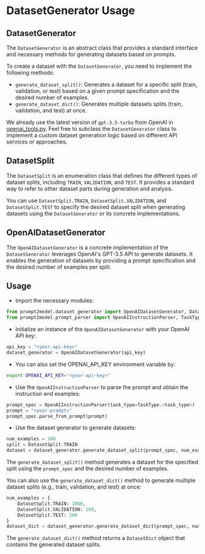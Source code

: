 # DatasetGenerator Usage

## DatasetGenerator

The `DatasetGenerator` is an abstract class that provides a standard interface and
necessary methods for generating datasets based on prompts.

To create a dataset with the `DatasetGenerator`, you need to implement the
following methods:

- `generate_dataset_split()`: Generates a dataset for a specific split (train,
validation, or test) based on a given prompt specification and the desired
number of examples.
- `generate_dataset_dict()`: Generates multiple datasets
splits (train, validation, and test) at once.

We already use the latest version of `gpt-3.5-turbo` from OpenAI
in [openai_tools.py](../utils/openai_tools.py).
Feel free to subclass the `DatasetGenerator` class to implement
a custom dataset generation logic based on different API services
or approaches.

## DatasetSplit

The `DatasetSplit` is an enumeration class that defines the different types of
dataset splits, including `TRAIN`, `VALIDATION`, and `TEST`. It provides a
standard way to refer to other dataset parts during generation and
analysis.

You can use `DatasetSplit.TRAIN`, `DatasetSplit.VALIDATION`, and
`DatasetSplit.TEST` to specify the desired dataset split when generating
datasets using the `DatasetGenerator` or its concrete implementations.

## OpenAIDatasetGenerator

The `OpenAIDatasetGenerator` is a concrete implementation of the
`DatasetGenerator` leverages OpenAI's GPT-3.5 API to generate datasets. It
enables the generation of datasets by providing a prompt specification and the
desired number of examples per split.

## Usage

- Import the necessary modules:

```python
from prompt2model.dataset_generator import OpenAIDatasetGenerator, DatasetSplit
from prompt2model.prompt_parser import OpenAIInstructionParser, TaskType
```

- Initialize an instance of the `OpenAIDatasetGenerator` with your OpenAI API
key:

```python
api_key = "<your-api-key>"
dataset_generator = OpenAIDatasetGenerator(api_key)
```

- You can also set the OPENAI_API_KEY environment variable by:

```bash
export OPENAI_API_KEY="<your-api-key>"
```

- Use the `OpenAIInstructionParser` to parse the prompt and obtain the
instruction and examples:

```python
prompt_spec = OpenAIInstructionParser(task_type=TaskType.<task_type>)
prompt = "<your-prompt>"
prompt_spec.parse_from_prompt(prompt)
```

- Use the dataset generator to generate datasets:

```python
num_examples = 100
split = DatasetSplit.TRAIN
dataset = dataset_generator.generate_dataset_split(prompt_spec, num_examples, split)
```

The `generate_dataset_split()` method generates a dataset for the specified
split using the `prompt_spec` and the desired number of examples.

You can also use the `generate_dataset_dict()` method to generate multiple
dataset splits (e.g., train, validation, and test) at once:

```python
num_examples = {
    DatasetSplit.TRAIN: 1000,
    DatasetSplit.VALIDATION: 100,
    DatasetSplit.TEST: 200
}
dataset_dict = dataset_generator.generate_dataset_dict(prompt_spec, num_examples)
```

The `generate_dataset_dict()` method returns a `DatasetDict` object that
contains the generated dataset splits.
